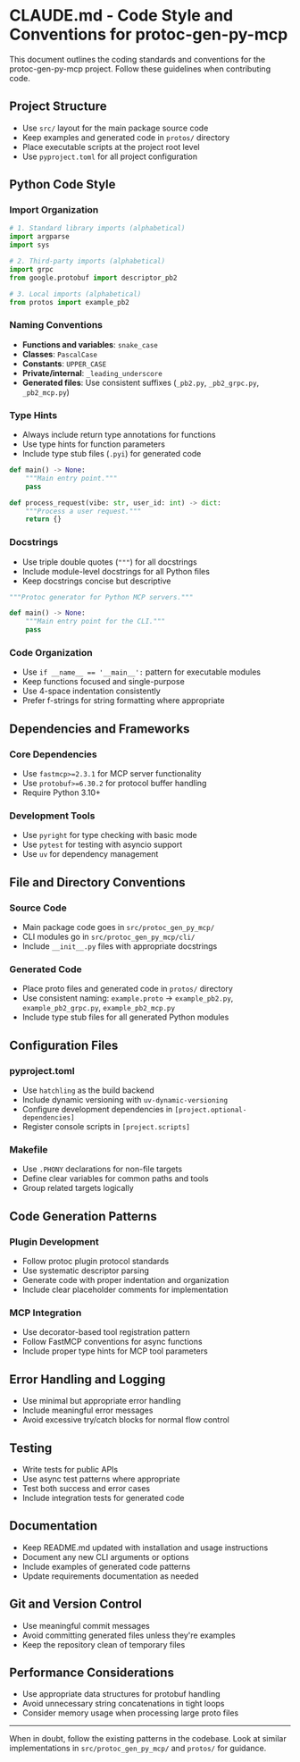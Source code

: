 # CLAUDE.md - Code Style and Conventions for protoc-gen-py-mcp

This document outlines the coding standards and conventions for the protoc-gen-py-mcp project. Follow these guidelines when contributing code.

## Project Structure

- Use `src/` layout for the main package source code
- Keep examples and generated code in `protos/` directory
- Place executable scripts at the project root level
- Use `pyproject.toml` for all project configuration

## Python Code Style

### Import Organization
```python
# 1. Standard library imports (alphabetical)
import argparse
import sys

# 2. Third-party imports (alphabetical)
import grpc
from google.protobuf import descriptor_pb2

# 3. Local imports (alphabetical)
from protos import example_pb2
```

### Naming Conventions
- **Functions and variables**: `snake_case`
- **Classes**: `PascalCase`
- **Constants**: `UPPER_CASE`
- **Private/internal**: `_leading_underscore`
- **Generated files**: Use consistent suffixes (`_pb2.py`, `_pb2_grpc.py`, `_pb2_mcp.py`)

### Type Hints
- Always include return type annotations for functions
- Use type hints for function parameters
- Include type stub files (`.pyi`) for generated code
```python
def main() -> None:
    """Main entry point."""
    pass

def process_request(vibe: str, user_id: int) -> dict:
    """Process a user request."""
    return {}
```

### Docstrings
- Use triple double quotes (`"""`) for all docstrings
- Include module-level docstrings for all Python files
- Keep docstrings concise but descriptive
```python
"""Protoc generator for Python MCP servers."""

def main() -> None:
    """Main entry point for the CLI."""
    pass
```

### Code Organization
- Use `if __name__ == '__main__':` pattern for executable modules
- Keep functions focused and single-purpose
- Use 4-space indentation consistently
- Prefer f-strings for string formatting where appropriate

## Dependencies and Frameworks

### Core Dependencies
- Use `fastmcp>=2.3.1` for MCP server functionality
- Use `protobuf>=6.30.2` for protocol buffer handling
- Require Python 3.10+

### Development Tools
- Use `pyright` for type checking with basic mode
- Use `pytest` for testing with asyncio support
- Use `uv` for dependency management

## File and Directory Conventions

### Source Code
- Main package code goes in `src/protoc_gen_py_mcp/`
- CLI modules go in `src/protoc_gen_py_mcp/cli/`
- Include `__init__.py` files with appropriate docstrings

### Generated Code
- Place proto files and generated code in `protos/` directory
- Use consistent naming: `example.proto` → `example_pb2.py`, `example_pb2_grpc.py`, `example_pb2_mcp.py`
- Include type stub files for all generated Python modules

## Configuration Files

### pyproject.toml
- Use `hatchling` as the build backend
- Include dynamic versioning with `uv-dynamic-versioning`
- Configure development dependencies in `[project.optional-dependencies]`
- Register console scripts in `[project.scripts]`

### Makefile
- Use `.PHONY` declarations for non-file targets
- Define clear variables for common paths and tools
- Group related targets logically

## Code Generation Patterns

### Plugin Development
- Follow protoc plugin protocol standards
- Use systematic descriptor parsing
- Generate code with proper indentation and organization
- Include clear placeholder comments for implementation

### MCP Integration
- Use decorator-based tool registration pattern
- Follow FastMCP conventions for async functions
- Include proper type hints for MCP tool parameters

## Error Handling and Logging

- Use minimal but appropriate error handling
- Include meaningful error messages
- Avoid excessive try/catch blocks for normal flow control

## Testing

- Write tests for public APIs
- Use async test patterns where appropriate
- Test both success and error cases
- Include integration tests for generated code

## Documentation

- Keep README.md updated with installation and usage instructions
- Document any new CLI arguments or options
- Include examples of generated code patterns
- Update requirements documentation as needed

## Git and Version Control

- Use meaningful commit messages
- Avoid committing generated files unless they're examples
- Keep the repository clean of temporary files

## Performance Considerations

- Use appropriate data structures for protobuf handling
- Avoid unnecessary string concatenations in tight loops
- Consider memory usage when processing large proto files

---

When in doubt, follow the existing patterns in the codebase. Look at similar implementations in `src/protoc_gen_py_mcp/` and `protos/` for guidance.